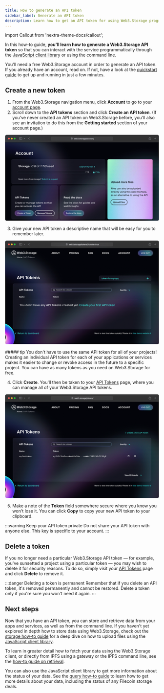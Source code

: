 ```yaml
---
title: How to generate an API token
sidebar_label: Generate an API token
description: Learn how to get an API token for using Web3.Storage programmatically in this quick how-to guide.
---
```


import Callout from 'nextra-theme-docs/callout';

In this how-to guide, **you'll learn how to generate a Web3.Storage API token** so that you can interact with the service programmatically through the [JavaScript client library](../reference/js-client-library.md) or using the command line.

You'll need a free Web3.Storage account in order to generate an API token. If you already have an account, read on. If not, have a look at the [quickstart guide](../intro.md#quickstart) to get up and running in just a few minutes.

## Create a new token


1. From the Web3.Storage navigation menu, click **Account** to go to your [account page](https://web3.storage/account).
1. Scroll down to the **API tokens** section and click **Create an API token**. (If you've never created an API token on Web3.Storage before, you'll also see an invitation to do this from the **Getting started** section of your account page.)

![Screenshot of a Web3.Storage account page](./images/account-page-no-tokens.png)

3. Give your new API token a descriptive name that will be easy for you to remember later.

![Screenshot of a Web3.Storage page for naming a new API token](./images/account-page-name-token.png)

<Callout>
##### tip
You don't have to use the same API token for all of your projects! Creating an individual API token for each of your applications or services makes it easier to change or revoke access in the future to a specific project. You can have as many tokens as you need on Web3.Storage for free.
</Callout>

4. Click **Create**. You'll then be taken to your [API Tokens](https://web3.storage/tokens) page, where you can manage all of your Web3.Storage API tokens.

![Screenshot of a Web3.Storage page showing a user's API tokens](./images/tokens-page.png)

5. Make a note of the **Token** field somewhere secure where you know you won't lose it. You can click **Copy** to copy your new API token to your clipboard.

:::warning Keep your API token private 
Do not share your API token with anyone else. This key is specific to your account.
:::

## Delete a token

If you no longer need a particular Web3.Storage API token — for example, you've sunsetted a project using a particular token — you may wish to delete it for security reasons. To do so, simply visit your [API Tokens](https://web3.storage/tokens) page and click **Delete** to remove it.

:::danger Deleting a token is permanent 
Remember that if you delete an API token, it's removed permanently and cannot be restored. Delete a token only if you're sure you won't need it again.
:::

## Next steps

Now that you have an API token, you can store and retrieve data from your apps and services, as well as from the command line. If you haven't yet explored in depth how to store data using Web3.Storage, check out the [storage how-to guide](./store.md) for a deep dive on how to upload files using the [JavaScript client library](../reference/js-client-library.md).

To learn in greater detail how to fetch your data using the Web3.Storage client, or directly from IPFS using a gateway or the IPFS command line, see the [how-to guide on retrieval](./retrieve.md).

You can also use the JavaScript client library to get more information about the status of your data. See the [query how-to guide](./query.md) to learn how to get more details about your data, including the status of any Filecoin storage deals.
